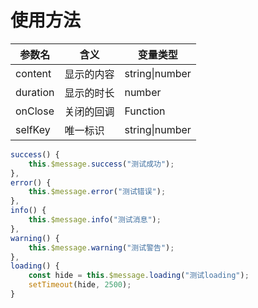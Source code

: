 # 使用方法    

| 参数名   | 含义       | 变量类型       |
| -------- | ---------- | -------------- |
| content  | 显示的内容 | string\|number |
| duration | 显示的时长 | number         |
| onClose  | 关闭的回调 | Function       |
| selfKey  | 唯一标识   | string\|number |

```js
success() {
    this.$message.success("测试成功");
},
error() {
    this.$message.error("测试错误");
},
info() {
    this.$message.info("测试消息");
},
warning() {
    this.$message.warning("测试警告");
},
loading() {
    const hide = this.$message.loading("测试loading");
    setTimeout(hide, 2500);
}
```